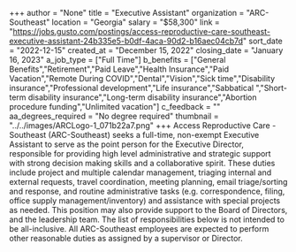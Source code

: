 +++
author = "None"
title = "Executive Assistant"
organization = "ARC-Southeast"
location = "Georgia"
salary = "$58,300"
link = "https://jobs.gusto.com/postings/access-reproductive-care-southeast-executive-assistant-24b335e5-b0df-4aca-90d2-b16aec04cb7d"
sort_date = "2022-12-15"
created_at = "December 15, 2022"
closing_date = "January 16, 2023"
a_job_type = ["Full Time"]
b_benefits = ["General Benefits","Retirement","Paid Leave","Health Insurance","Paid Vacation","Remote During COVID","Dental","Vision","Sick time","Disability insurance","Professional development","Life insurance","Sabbatical ","Short-term disability insurance","Long-term disability insurance","Abortion procedure funding","Unlimited vacation"]
c_feedback = ""
aa_degrees_required = "No degree required"
thumbnail = "../../images/ARCLogo-1_071b22a7.png"
+++
Access Reproductive Care - Southeast (ARC-Southeast) seeks a full-time, non-exempt Executive Assistant to serve as the point person for the Executive Director, responsible for providing high level administrative and strategic support with strong decision making skills and a collaborative spirit. These duties include project and multiple calendar management, triaging internal and external requests, travel coordination, meeting planning, email triage/sorting and response, and routine administrative tasks (e.g. correspondence, filing, office supply management/inventory) and assistance with special projects as needed. This position may also provide support to the Board of Directors, and the leadership team. The list of responsibilities below is not intended to be all-inclusive. All ARC-Southeast employees are expected to perform other reasonable duties as assigned by a supervisor or Director. 